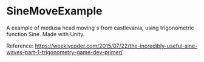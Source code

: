 # SineMoveExample
A example of medusa head moving`s from castlevania, using trigonometric function Sine. Made with Unity.

Reference: 
https://weeklycoder.com/2015/07/22/the-incredibly-useful-sine-waves-part-1-trigonometry-game-dev-primer/
